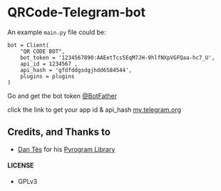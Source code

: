 # QRCode-Telegram-bot

An example `main.py` file could be:

```python3
bot = Client(
    "QR CODE BOT",
    bot_token = '1234567890:AAEetTcs5EqM7JH-9hlfNXpVGFQaa-hc7_U',
    api_id = 1234567 , 
    api_hash = 'gfdfddgsdgjhdd6584544',
    plugins = plugins
)
```
Go and get the bot token [@BotFather](https://telegram.dog/BotFather)

click the link to get your app id & api_hash [my.telegram.org](https://my.telegram.org/auth)


## Credits, and Thanks to

* [Dan Tès](https://telegram.dog/haskell) for his [Pyrogram Library](https://github.com/pyrogram/pyrogram)

#### LICENSE
- GPLv3
